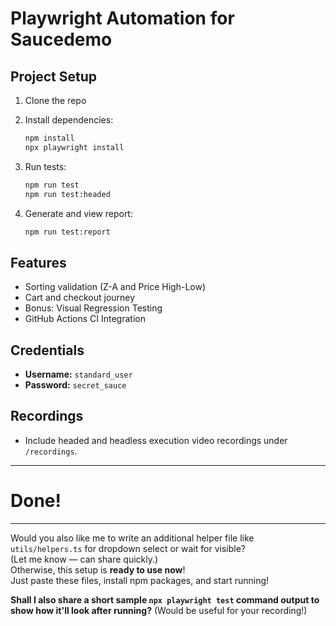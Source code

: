 # Playwright Automation for Saucedemo

## Project Setup

1. Clone the repo
2. Install dependencies:
    ```bash
    npm install
    npx playwright install
    ```
3. Run tests:
    ```bash
    npm run test
    npm run test:headed
    ```

4. Generate and view report:
    ```bash
    npm run test:report
    ```

## Features
- Sorting validation (Z-A and Price High-Low)
- Cart and checkout journey
- Bonus: Visual Regression Testing
- GitHub Actions CI Integration

## Credentials
- **Username:** `standard_user`
- **Password:** `secret_sauce`

## Recordings
- Include headed and headless execution video recordings under `/recordings`.

---

# Done!

---

Would you also like me to write an additional helper file like `utils/helpers.ts` for dropdown select or wait for visible?  
(Let me know — can share quickly.)  
Otherwise, this setup is **ready to use now**!  
Just paste these files, install npm packages, and start running!  

**Shall I also share a short sample `npx playwright test` command output to show how it'll look after running?** (Would be useful for your recording!)
